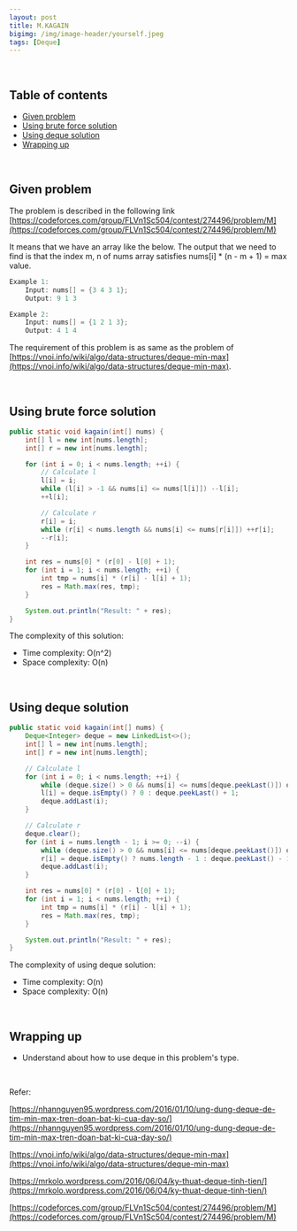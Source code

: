 ```yaml
---
layout: post
title: M.KAGAIN
bigimg: /img/image-header/yourself.jpeg
tags: [Deque]
---
```




<br>

## Table of contents
- [Given problem](#Given-problem)
- [Using brute force solution](#using-brute-force-solution)
- [Using deque solution](#using-deque-solution)
- [Wrapping up](#wrapping-up)


<br>

## Given problem

The problem is described in the following link [https://codeforces.com/group/FLVn1Sc504/contest/274496/problem/M](https://codeforces.com/group/FLVn1Sc504/contest/274496/problem/M)

It means that we have an array like the below. The output that we need to find is that the index m, n of nums array satisfies nums[i] * (n - m + 1) = max value.

```java
Example 1:
    Input: nums[] = {3 4 3 1};
    Output: 9 1 3

Example 2: 
    Input: nums[] = {1 2 1 3};
    Output: 4 1 4
```

The requirement of this problem is as same as the problem of [https://vnoi.info/wiki/algo/data-structures/deque-min-max](https://vnoi.info/wiki/algo/data-structures/deque-min-max).

<br>

## Using brute force solution

```java
public static void kagain(int[] nums) {
    int[] l = new int[nums.length];
    int[] r = new int[nums.length];

    for (int i = 0; i < nums.length; ++i) {
        // Calculate l
        l[i] = i;
        while (l[i] > -1 && nums[i] <= nums[l[i]]) --l[i];
        ++l[i];

        // Calculate r
        r[i] = i;
        while (r[i] < nums.length && nums[i] <= nums[r[i]]) ++r[i];
        --r[i];
    }

    int res = nums[0] * (r[0] - l[0] + 1);
    for (int i = 1; i < nums.length; ++i) {
        int tmp = nums[i] * (r[i] - l[i] + 1);
        res = Math.max(res, tmp);
    }

    System.out.println("Result: " + res);
}
```

The complexity of this solution:
- Time complexity: O(n^2)
- Space complexity: O(n)

<br>

## Using deque solution

```java
public static void kagain(int[] nums) {
    Deque<Integer> deque = new LinkedList<>();
    int[] l = new int[nums.length];
    int[] r = new int[nums.length];

    // Calculate l
    for (int i = 0; i < nums.length; ++i) {
        while (deque.size() > 0 && nums[i] <= nums[deque.peekLast()]) deque.pollLast();
        l[i] = deque.isEmpty() ? 0 : deque.peekLast() + 1;
        deque.addLast(i);
    }

    // Calculate r
    deque.clear();
    for (int i = nums.length - 1; i >= 0; --i) {
        while (deque.size() > 0 && nums[i] <= nums[deque.peekLast()]) deque.pollLast();
        r[i] = deque.isEmpty() ? nums.length - 1 : deque.peekLast() - 1;
        deque.addLast(i);
    }

    int res = nums[0] * (r[0] - l[0] + 1);
    for (int i = 1; i < nums.length; ++i) {
        int tmp = nums[i] * (r[i] - l[i] + 1);
        res = Math.max(res, tmp);
    }

    System.out.println("Result: " + res);
}
```

The complexity of using deque solution:
- Time complexity: O(n)
- Space complexity: O(n)

<br>

## Wrapping up

- Understand about how to use deque in this problem's type.


<br>

Refer:

[https://nhannguyen95.wordpress.com/2016/01/10/ung-dung-deque-de-tim-min-max-tren-doan-bat-ki-cua-day-so/](https://nhannguyen95.wordpress.com/2016/01/10/ung-dung-deque-de-tim-min-max-tren-doan-bat-ki-cua-day-so/)

[https://vnoi.info/wiki/algo/data-structures/deque-min-max](https://vnoi.info/wiki/algo/data-structures/deque-min-max)

[https://mrkolo.wordpress.com/2016/06/04/ky-thuat-deque-tinh-tien/](https://mrkolo.wordpress.com/2016/06/04/ky-thuat-deque-tinh-tien/)

[https://codeforces.com/group/FLVn1Sc504/contest/274496/problem/M](https://codeforces.com/group/FLVn1Sc504/contest/274496/problem/M)